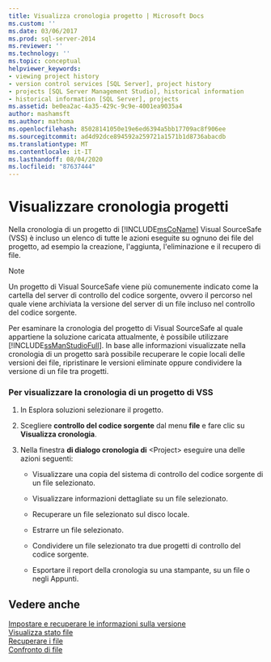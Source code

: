 ```yaml
---
title: Visualizza cronologia progetto | Microsoft Docs
ms.custom: ''
ms.date: 03/06/2017
ms.prod: sql-server-2014
ms.reviewer: ''
ms.technology: ''
ms.topic: conceptual
helpviewer_keywords:
- viewing project history
- version control services [SQL Server], project history
- projects [SQL Server Management Studio], historical information
- historical information [SQL Server], projects
ms.assetid: be0ea2ac-4a35-429c-9c9e-4001ea9035a4
author: mashamsft
ms.author: mathoma
ms.openlocfilehash: 85028141050e19e6ed6394a5bb17709ac8f906ee
ms.sourcegitcommit: ad4d92dce894592a259721a1571b1d8736abacdb
ms.translationtype: MT
ms.contentlocale: it-IT
ms.lasthandoff: 08/04/2020
ms.locfileid: "87637444"
---
```

# <a name="view-project-history"></a>Visualizzare cronologia progetti
  Nella cronologia di un progetto di [!INCLUDE[msCoName](../includes/msconame-md.md)] Visual SourceSafe (VSS) è incluso un elenco di tutte le azioni eseguite su ognuno dei file del progetto, ad esempio la creazione, l'aggiunta, l'eliminazione e il recupero di file.  
  
> [!NOTE]  
>  Un progetto di Visual SourceSafe viene più comunemente indicato come la cartella del server di controllo del codice sorgente, ovvero il percorso nel quale viene archiviata la versione del server di un file incluso nel controllo del codice sorgente.  
  
 Per esaminare la cronologia del progetto di Visual SourceSafe al quale appartiene la soluzione caricata attualmente, è possibile utilizzare [!INCLUDE[ssManStudioFull](../includes/ssmanstudiofull-md.md)]. In base alle informazioni visualizzate nella cronologia di un progetto sarà possibile recuperare le copie locali delle versioni dei file, ripristinare le versioni eliminate oppure condividere la versione di un file tra progetti.  
  
### <a name="to-view-the-history-of-a-vss-project"></a>Per visualizzare la cronologia di un progetto di VSS  
  
1.  In Esplora soluzioni selezionare il progetto.  
  
2.  Scegliere **controllo del codice sorgente** dal menu **file** e fare clic su **Visualizza cronologia**.  
  
3.  Nella finestra **di dialogo cronologia di** \<Project> eseguire una delle azioni seguenti:  
  
    -   Visualizzare una copia del sistema di controllo del codice sorgente di un file selezionato.  
  
    -   Visualizzare informazioni dettagliate su un file selezionato.  
  
    -   Recuperare un file selezionato sul disco locale.  
  
    -   Estrarre un file selezionato.  
  
    -   Condividere un file selezionato tra due progetti di controllo del codice sorgente.  
  
    -   Esportare il report della cronologia su una stampante, su un file o negli Appunti.  
  
## <a name="see-also"></a>Vedere anche  
 [Impostare e recuperare le informazioni sulla versione](../../2014/database-engine/set-and-retrieve-version-information.md)   
 [Visualizza stato file](../../2014/database-engine/view-file-status.md)   
 [Recuperare i file](../../2014/database-engine/retrieve-files.md)   
 [Confronto di file](../../2014/database-engine/compare-files.md)  
  
  
